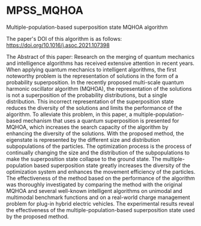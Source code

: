 # MPSS_MQHOA
Multiple-population-based superposition state MQHOA algorithm

The paper's DOI of this algorithm is as follows:
https://doi.org/10.1016/j.asoc.2021.107398

The Abstract of this paper:
Research on the merging of quantum mechanics and intelligence algorithms has received extensive attention in recent years. When applying quantum mechanics to intelligent algorithms, the first noteworthy problem is the representation of solutions in the form of a probability superposition. In the recently proposed multi-scale quantum harmonic oscillator algorithm (MQHOA), the representation of the solutions is not a superposition of the probability distributions, but a single distribution. This incorrect representation of the superposition state reduces the diversity of the solutions and limits the performance of the algorithm. To alleviate this problem, in this paper, a multiple-population-based mechanism that uses a quantum superposition is presented for MQHOA, which increases the search capacity of the algorithm by enhancing the diversity of the solutions. With the proposed method, the eigenstate is represented by the different size and distribution subpopulations of the particles. The optimization process is the process of continually changing the size and the distribution of the subpopulations to make the superposition state collapse to the ground state. The multiple-population based superposition state greatly increases the diversity of the optimization system and enhances the movement efficiency of the particles. The effectiveness of the method based on the performance of
the algorithm was thoroughly investigated by comparing the method with the original MQHOA and several well-known intelligent algorithms on unimodal and multimodal benchmark functions and on a real-world charge management problem for plug-in hybrid electric vehicles. The experimental results reveal the effectiveness of the multiple-population-based superposition state used by the proposed method.
